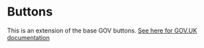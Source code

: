 # Buttons

This is an extension of the base GOV buttons. [See here for GOV.UK documentation](http://govuk-elements.herokuapp.com/buttons/)
